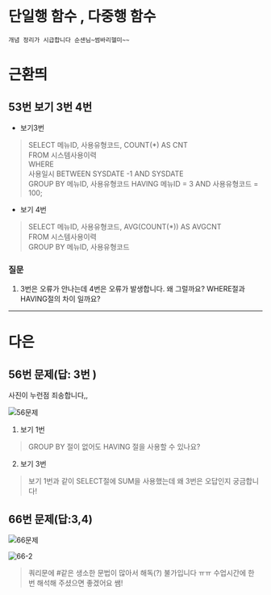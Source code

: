 # 단일행 함수 , 다중행 함수
```
개념 정리가 시급합니다 순샌님~썸바리헬미~~
```
# 근환띄 
## 53번 보기 3번 4번

- 보기3번 
> SELECT 메뉴ID, 사용유형코드, COUNT(*) AS CNT          
FROM 시스템사용이력     
WHERE   
사용일시 BETWEEN SYSDATE -1 AND SYSDATE  
GROUP BY 메뉴ID, 사용유형코드
HAVING 메뉴ID = 3 AND 사용유형코드 = 100;

- 보기 4번
> SELECT 메뉴ID, 사용유형코드, AVG(COUNT(*)) AS AVGCNT          
FROM 시스템사용이력     
GROUP BY 메뉴ID, 사용유형코드

### 질문 
1. 3번은 오류가 안나는데 4번은 오류가 발생합니다. 왜 그럴까요? WHERE절과 HAVING절의 차이 일까요?

---
# 다은
## 56번 문제(답: 3번 ) 
사진이 누런점 죄송합니다,,

![56문제](https://user-images.githubusercontent.com/96815399/154842184-46df35d2-13dd-4c48-ad5f-51809a3bac5a.jpg)




1. 보기 1번 
> GROUP BY 절이 없어도 HAVING 절을 사용할 수 있나요?

2. 보기 3번
> 보기 1번과 같이 SELECT절에 SUM을 사용했는데 왜 3번은 오답인지 궁금합니다!


  
## 66번 문제(답:3,4)


![66문제](https://user-images.githubusercontent.com/96815399/154842260-47321000-1c42-4246-9a85-7effa628c027.jpg)


![66-2](https://user-images.githubusercontent.com/96815399/154842269-266dd7f4-ae63-405d-aab1-05a4ac32f0d0.jpg)


> 쿼리문에 #같은 생소한 문법이 많아서 해독(?) 불가입니다 ㅠㅠ
수업시간에 한 번 해석해 주셨으면 좋겠어요 쌤!



  
